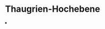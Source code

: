 # Thaugrien-Hochebene

<procedure title="Städte und besondere Orte">
<list columns="3">
<li><a href="Tarporbach.md"></a></li>
</list>
</procedure>
